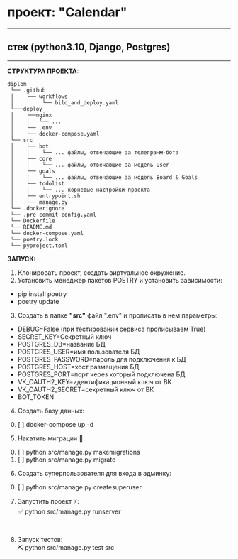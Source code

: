 # проект: "Calendar"
___
## стек (python3.10, Django, Postgres)
___
**СТРУКТУРА ПРОЕКТА:**

```
diplom
 └── .github
 │    └── workflows
 │         └── bild_and_deploy.yaml
 └───deploy
 │    └──nginx
 │    │   └── ...
 │    └── .env
 │    └── docker-compose.yaml
 └── src
 │    └── bot
 │    │    └── ... файлы, отвечающие за телеграмм-бота
 │    └── core
 │    │    └── ... файлы, отвечающие за модель User
 │    └── goals
 │    │    └── ... файлы, отвечающие за модель Board & Goals
 │    └── todolist
 │    │    └── ... корневые настройки проекта
 │    └── entrypoint.sh
 │    └── manage.py
 └── .dockerignore
 └── .pre-commit-config.yaml
 └── Dockerfile
 └── README.md
 └── docker-compose.yaml
 └── poetry.lock
 └── pyproject.toml
```


**ЗАПУСК:**
1) Клонировать проект, создать виртуальное окружение.
2) Установить менеджер пакетов POETRY и установить зависимости:
- pip install poetry
- poetry update
3) Создать в папке **"src"** файл ".env" и прописать в нем параметры:
+ DEBUG=False (при тестировании сервиса прописываем True)
+ SECRET_KEY=Секретный ключ
+ POSTGRES_DB=название БД
+ POSTGRES_USER=имя пользователя БД
+ POSTGRES_PASSWORD=пароль для подключения к БД
+ POSTGRES_HOST=хост размещения БД
+ POSTGRES_PORT=порт через который подключена БД
+ VK_OAUTH2_KEY=идентификационный ключ от ВК
+ VK_OAUTH2_SECRET=секретный ключ от ВК
+ BOT_TOKEN

4) Создать базу данных:
0. [ ] docker-compose up -d

5) Накатить миграции :beers::
0. [ ] python src/manage.py makemigrations
1. [ ] python src/manage.py migrate

6) Создать суперпользователя для входа в админку:
0. [ ] python src/manage.py createsuperuser

7) Запустить проект :zap::\
:white_check_mark: python src/manage.py runserver<br />
<br />

8) Запуск тестов:\
:pick: python src/manage.py test src
